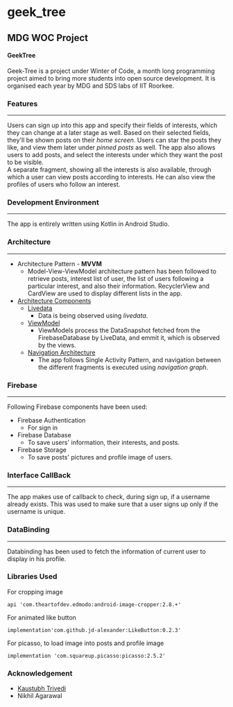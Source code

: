 # geek_tree
## MDG WOC Project
#### GeekTree

Geek-Tree is a project under Winter of Code, a month long programming project aimed to bring more students into open source development. It is organised each year by MDG and SDS labs of IIT Roorkee.  
### Features
---
Users can sign up into this app and specify their fields of interests, which they can change at a later stage as well. Based on their selected fields, they'll be shown posts on their *home screen*. Users can star the posts they like, and view them later under *pinned posts* as well. The app also allows users to add posts, and select the interests under which they want the post to be visible.  
A separate fragment, showing all the interests is also available, through which a user can view posts according to interests. He can also view the profiles of users who follow an interest.

### Development Environment
---
The app is entirely written using Kotlin in Android Studio.

### Architecture
---
* Architecture Pattern - **MVVM**
    * Model-View-ViewModel architecture pattern has been followed to retrieve posts, interest list of user, the list of users following a particular interest, and also their information. RecyclerView and CardView are used to display different lists in the app.
* [Architecture Components](https://developer.android.com/topic/libraries/architecture/)
    * [Livedata](https://developer.android.com/topic/libraries/architecture/livedata)
        * Data is being observed using *livedata*.
    * [ViewModel](https://developer.android.com/reference/android/arch/lifecycle/ViewModel)
        *  ViewModels process the DataSnapshot fetched from the FirebaseDatabase by LiveData, and emmit it, which is observed by the views. 
    *  [Navigation Architecture](https://developer.android.com/topic/libraries/architecture/navigation/)
        *  The app follows Single Activity Pattern, and navigation between the different fragments is executed using *navigation graph*.

### Firebase
---
Following Firebase components have been used:
* Firebase Authentication
  * For sign in
* Firebase Database
  * To save users' information, their interests, and posts.
* Firebase Storage
  * To save posts' pictures and profile image of users.
  
### Interface CallBack 
---
The app makes use of callback to check, during sign up, if a username already exists. This was used to make sure that a user signs up only if the username is unique.

### DataBinding
---
Databinding has been used to fetch the information of current user to display in his profile.


### Libraries Used
For cropping image  


    api 'com.theartofdev.edmodo:android-image-cropper:2.8.+'


For animated like button  

    implementation'com.github.jd-alexander:LikeButton:0.2.3'


For picasso, to load image into posts and profile image  

    implementation 'com.squareup.picasso:picasso:2.5.2'



### Acknowledgement

* [Kaustubh Trivedi](github.com/codekaust)
* Nikhil Agarawal
